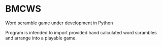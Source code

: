 # BMCWS
Word scramble game under development in Python

Program is intended to import provided hand calculated word scrambles and arrange into a playable game.

